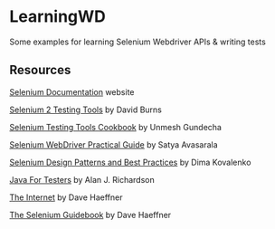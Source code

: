 # LearningWD

Some examples for learning Selenium Webdriver APIs & writing tests

Resources
---------
[Selenium Documentation](http://docs.seleniumhq.org/docs/) website

[Selenium 2 Testing Tools](http://www.packtpub.com/selenium-2-testing-tools-beginners-guide/book) by David Burns

[Selenium Testing Tools Cookbook](http://www.packtpub.com/recipes-to-master-selenium-2-testing-tools-cookbook/book) by Unmesh Gundecha

[Selenium WebDriver Practical Guide](http://www.packtpub.com/selenium-webdriver-practical-guide/book) by Satya Avasarala

[Selenium Design Patterns and Best Practices](https://www.packtpub.com/web-development/selenium-design-patterns-and-best-practices) by Dima Kovalenko

[Java For Testers](https://leanpub.com/javaForTesters) by Alan J. Richardson

[The Internet](http://the-internet.herokuapp.com/) by Dave Haeffner

[The Selenium Guidebook](https://seleniumguidebook.com/) by Dave Haeffner